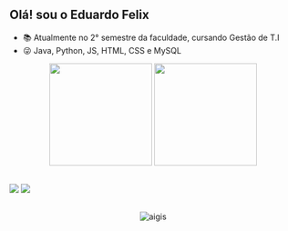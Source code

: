 ## Olá! sou o Eduardo Felix



- 📚 Atualmente no 2° semestre da faculdade, cursando Gestão de T.I
- 😜 Java, Python, JS, HTML, CSS e MySQL

<div align="center">
  <img height="180cm" src="https://github-readme-stats.vercel.app/api?username=EduardoFelix299&show_icons=true&theme=chartreuse-dark"/>
  <img height="180cm" src="https://github-readme-stats.vercel.app/api/top-langs/?username=EduardoFelix299&layout=compact&langs_count=16&theme=chartreuse-dark"/>
</div>

##

<a href="https://www.instagram.com/_felix0905_/" target="_blank"><img src="https://img.shields.io/badge/-Instagram-%23E4405F?style=for-the-badge&logo=instagram&logoColor=white" target="_blank"></a>
<a href="www.linkedin.com/in/eduardo-felix-0375a7332" target="_blank"><img src="https://img.shields.io/badge/LinkedIn-0077B5?style=for-the-badge&logo=linkedin&logoColor=white" target="_blank"></a>

##

<div align="center">
  <img alaing=center alt="aigis" src="https://64.media.tumblr.com/6077d7c869cd365e0350fc66cebd24de/b6f8719637d5c194-e8/s540x810/a7b8610980d8c8e07b7fc351d1e65467bb260a37.gifv" />
</div>
